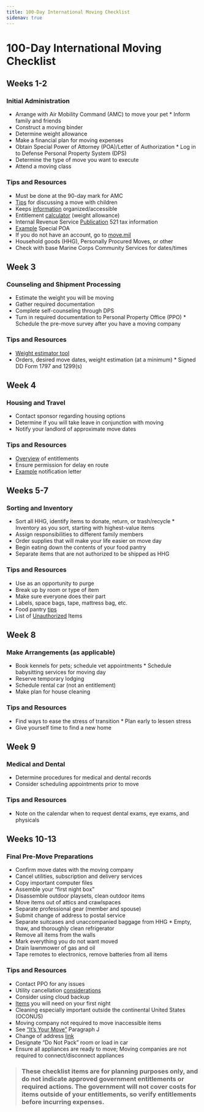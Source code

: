 ```yaml
---
title: 100-Day International Moving Checklist
sidenav: true
---
```


# 100-Day International Moving Checklist

## Weeks 1-2
### Initial Administration
* Arrange with Air Mobility Command (AMC) to move your pet * Inform family and friends
* Construct a moving binder
* Determine weight allowance
* Make a financial plan for moving expenses
* Obtain Special Power of Attorney (POA)/Letter of Authorization * Log in to Defense Personal Property System (DPS)
* Determine the type of move you want to execute
* Attend a moving class

### Tips and Resources
* Must be done at the 90-day mark for AMC
* [Tips](http://kidshealth.org/en/parents/move.html#kha_12) for discussing a move with children
* Keeps [information](https://docs.google.com/document/d/1w2RLubQz9eLv-OST9D-mmc1AbfPyO9uLWSVABQaVLG0/edit) organized/accessible
* Entitlement [calculator](https://www.move.mil/entitlements) (weight allowance)
* Internal Revenue Service [Publication](https://www.irs.gov/pub/irs-pdf/p521.pdf) 521 tax information
* [Example](http://www.29palms.marines.mil/Portals/56/Docs/SJA/SPOA%20FILL%20IN%20THE%20BLANKS%203-18-11.pdf) Special POA
* If you do not have an account, go to [move.mil](http://www.move.mil/)
* Household goods (HHG), Personally Procured Moves, or other
* Check with base Marine Corps Community Services for dates/times


## Week 3
### Counseling and Shipment Processing
* Estimate the weight you will be moving
* Gather required documentation
* Complete self-counseling through DPS
* Turn in required documentation to Personal Property Office (PPO) * Schedule the pre-move survey after you have a moving company

### Tips and Resources
* [Weight estimator tool](https://www.move.mil/resources/weight-estimator)
* Orders, desired move dates, weight estimation (at a minimum) * Signed DD Form 1797 and 1299(s)

## Week 4
### Housing and Travel
* Contact sponsor regarding housing options
* Determine if you will take leave in conjunction with moving
* Notify your landlord of approximate move dates

### Tips and Resources
* [Overview](https://www.thebalance.com/military-travel-pcs-move-entitlements-3357064) of entitlements
* Ensure permission for delay en route
* [Example](https://www.apartmentguide.com/blog/sample-letter-giving-notice-to-your-apartment-manager/) notification letter

## Weeks 5-7
### Sorting and Inventory
* Sort all HHG, identify items to donate, return, or trash/recycle * Inventory as you sort, starting with highest-value items
* Assign responsibilities to different family members
* Order supplies that will make your life easier on move day
* Begin eating down the contents of your food pantry
* Separate items that are not authorized to be shipped as HHG

### Tips and Resources
* Use as an opportunity to purge
* Break up by room or type of item
* Make sure everyone does their part
* Labels, space bags, tape, mattress bag, etc.
* Food pantry [tips](http://www.katehorrell.com/keeping-your-pantry-pcs-ready-all-year-long/)
* List of [Unauthorized](https://www.ustranscom.mil/dtr/part-iv/dtr-part-4-app-i.pdf) Items

## Week 8
### Make Arrangements (as applicable)
* Book kennels for pets; schedule vet appointments * Schedule babysitting services for moving day
* Reserve temporary lodging
* Schedule rental car (not an entitlement)
* Make plan for house cleaning

### Tips and Resources
* Find ways to ease the stress of transition * Plan early to lessen stress
* Give yourself time to find a new home

## Week 9
### Medical and Dental
* Determine procedures for medical and dental records
* Consider scheduling appointments prior to move

### Tips and Resources 
* Note on the calendar when to request dental exams, eye exams, and physicals

## Weeks 10-13
### Final Pre-Move Preparations
* Confirm move dates with the moving company
* Cancel utilities, subscription and delivery services
* Copy important computer files
* Assemble your “first night box”
* Disassemble outdoor playsets, clean outdoor items
* Move items out of attics and crawlspaces
* Separate professional gear (member and spouse)
* Submit change of address to postal service
* Separate suitcases and unaccompanied baggage from HHG * Empty, thaw, and thoroughly clean refrigerator
* Remove all items from the walls
* Mark everything you do not want moved
* Drain lawnmower of gas and oil
* Tape remotes to electronics, remove batteries from all items

### Tips and Resources 
* Contact PPO for any issues
* Utility cancellation [considerations](http://www.moveboxer.com/content/pages/8-tips-for-canceling-utilities-before-a-move)
* Consider using cloud backup
* [Items](https://www.unitedvanlines.com/moving-tips/moving-checklists/first-night-box) you will need on your first night
* Cleaning especially important outside the continental United States (OCONUS)
* Moving company not required to move inaccessible items
* See [“It’s Your Move”](https://www.ustranscom.mil/dtr/part-iv/dtr_part_iv_app_k_1.pdf) Paragraph J
* Change of address [link](https://moversguide.usps.com/icoa/home/icoa-main-flow.do?execution=e2s1&_flowId=icoa-main-flow&referral=MG82)
* Designate “Do Not Pack” room or load in car
* Ensure all appliances are ready to move; Moving companies are not
required to connect/disconnect appliances

> ### These checklist items are for planning purposes only, and do not indicate approved government entitlements or required actions. The government will not cover costs for items outside of your entitlements, so verify entitlements before incurring expenses.